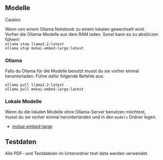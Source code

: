 ## Modelle

> [!CAUTION]
> Wenn von einem Ollama Notebook zu einem lokalen gewechselt wird. Vorher die Ollama-Modelle aus dem RAM laden. Sonst kann es zu abstürzen führen!<br>
> ``ollama stop llama3.2:latest`` <br>
> ``ollama stop mxbai-embed-large:latest``

### Ollama

Falls du Ollama für die Modelle benutzt musst du sie vorher einmal herunterladen. Führe dafür folgende Befehle aus:

``ollama pull llama3.2:latest`` <br>
``ollama pull mxbai-embed-large:latest``

### Lokale Modelle

Wenn du die lokalen Modelle ohne Ollama-Server benutzen möchtest, musst du sie vorher einmal herunterlanden und in den `models` Ordner legen.

* [mxbai-embed-large](https://huggingface.co/ChristianAzinn/mxbai-embed-large-v1-gguf/resolve/main/mxbai-embed-large-v1.Q8_0.gguf?download=true)

## Testdaten

Alle PDF- und Textdateien im Unterordner test-data werden verwendet.